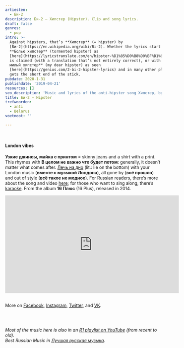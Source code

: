 ```yaml
---
artiesten:
  - Би-2
description: Би-2 – Хипстер (Hipster). Clip and song lyrics.
draft: false
genres:
  - pop
intro: >-
  Against hipsters, that’s **Хипстер** (= hipster) by
  [Би-2](https://en.wikipedia.org/wiki/Bi-2). Whether the lyrics start with
  **Болью хипстер** (tormented hipster) as
  [here](https://lyricstranslate.com/en/hipster-%D1%85%D0%B8%D0%BF%D1%81%D1%82%D0%B5%D1%80-hipster.html)
  is claimed (with a translation that’s not entirely correct), or with **мой
  милый хипстер** (my dear hipster) as seen
  [here](https://genius.com/2-bi-2-hipster-lyrics) and in many other places, he
  gets the short end of the stick.
pubdate: 2020-1-31
publishdate: '2019-04-21'
resources: []
seo_description: 'Music and lyrics of the anti-hipster song Хипстер, by Би-2 (2014).'
title: Би-2 – Hipster
trefwoorden:
  - anti
  - Belarus
voetnoot: ''

---
```


<br/>



#### London vibes
**Узкие джинсы, майка с принтом** = skinny jeans and a shirt with a print. This rhymes with **В целом не важно что будет потом**: generally, it doesn’t matter what comes after. [Лечь на дно](https://kartaslov.ru/%D0%B7%D0%BD%D0%B0%D1%87%D0%B5%D0%BD%D0%B8%D0%B5-%D1%81%D0%BB%D0%BE%D0%B2%D0%B0/%D0%BB%D0%B5%D1%87%D1%8C%20%D0%BD%D0%B0%20%D0%B4%D0%BD%D0%BE) (lit.: lie on the bottom) with your London music (**вместе с музыкой Лондона**), all gone by (**всё прошло**) and out of style (**всё такое не модное**). For Russian readers, there’s more about the song and video [here](<https://reproduktor.net/gruppa-bi-2/hipster/>); for those who want to sing along, there’s [karaoke](https://www.youtube.com/watch?v=enJs02xwbEY). From the album **16 Плюс** (16 Plus), released in 2014.

<iframe width="560" height="315" src="https://www.youtube.com/embed/7svkSbS0jBI" frameborder="0" allow="accelerometer; autoplay; encrypted-media; gyroscope; picture-in-picture" allowfullscreen></iframe>

<br/>
<br/>

More on [Facebook](https://nl-nl.facebook.com/b2band/), [Instagram](https://www.instagram.com/b2band/?hl=nl), [Twitter](https://twitter.com/b2band), and [VK](https://vk.com/b2band). 

<br/>
<br/>

*Most of the music here is also in an [R1 playlist on YouTube](https://www.youtube.com/playlist?list=PLeE-zqOrSLhxfIpK2vuUJNCKSzyVBi0yM) (from recent to old).* <br/>
*Best Russian Music in [Лучшая русская музыка](https://www.youtube.com/playlist?list=PLeE-zqOrSLhxTFYDvlwUu4hYby9DojwoD).*
